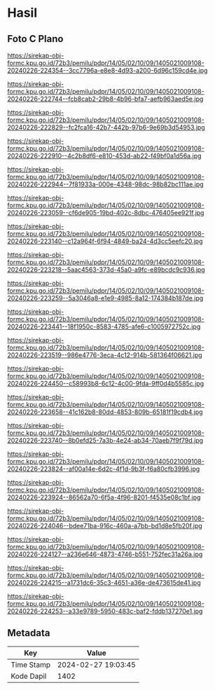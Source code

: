 # Hasil

## Foto C Plano

https://sirekap-obj-formc.kpu.go.id/72b3/pemilu/pdpr/14/05/02/10/09/1405021009108-20240226-224354--3cc7796a-e8e8-4d93-a200-6d96c159cd4e.jpg

https://sirekap-obj-formc.kpu.go.id/72b3/pemilu/pdpr/14/05/02/10/09/1405021009108-20240226-222744--fcb8cab2-29b8-4b96-bfa7-aefb963aed5e.jpg

https://sirekap-obj-formc.kpu.go.id/72b3/pemilu/pdpr/14/05/02/10/09/1405021009108-20240226-222829--fc2fca16-42b7-442b-97b6-9e69b3d54953.jpg

https://sirekap-obj-formc.kpu.go.id/72b3/pemilu/pdpr/14/05/02/10/09/1405021009108-20240226-222910--4c2b8df6-e810-453d-ab22-f49bf0a1d56a.jpg

https://sirekap-obj-formc.kpu.go.id/72b3/pemilu/pdpr/14/05/02/10/09/1405021009108-20240226-222944--7f81933a-000e-4348-98dc-98b82bc111ae.jpg

https://sirekap-obj-formc.kpu.go.id/72b3/pemilu/pdpr/14/05/02/10/09/1405021009108-20240226-223059--cf6de905-19bd-402c-8dbc-476405ee921f.jpg

https://sirekap-obj-formc.kpu.go.id/72b3/pemilu/pdpr/14/05/02/10/09/1405021009108-20240226-223140--c12a964f-6f94-4849-ba24-4d3cc5eefc20.jpg

https://sirekap-obj-formc.kpu.go.id/72b3/pemilu/pdpr/14/05/02/10/09/1405021009108-20240226-223218--5aac4563-373d-45a0-a9fc-e89bcdc9c936.jpg

https://sirekap-obj-formc.kpu.go.id/72b3/pemilu/pdpr/14/05/02/10/09/1405021009108-20240226-223259--5a3046a8-e1e9-4985-8a12-174384b187de.jpg

https://sirekap-obj-formc.kpu.go.id/72b3/pemilu/pdpr/14/05/02/10/09/1405021009108-20240226-223441--18f1950c-8583-4785-afe6-c1005972752c.jpg

https://sirekap-obj-formc.kpu.go.id/72b3/pemilu/pdpr/14/05/02/10/09/1405021009108-20240226-223519--986e4776-3eca-4c12-914b-581364f06621.jpg

https://sirekap-obj-formc.kpu.go.id/72b3/pemilu/pdpr/14/05/02/10/09/1405021009108-20240226-224450--c58993b8-6c12-4c00-9fda-9ff0d4b5585c.jpg

https://sirekap-obj-formc.kpu.go.id/72b3/pemilu/pdpr/14/05/02/10/09/1405021009108-20240226-223658--41c162b8-80dd-4853-809b-65181f19cdb4.jpg

https://sirekap-obj-formc.kpu.go.id/72b3/pemilu/pdpr/14/05/02/10/09/1405021009108-20240226-223740--8b0efd25-7a3b-4e24-ab34-70aeb7f9f79d.jpg

https://sirekap-obj-formc.kpu.go.id/72b3/pemilu/pdpr/14/05/02/10/09/1405021009108-20240226-223824--af00a14e-6d2c-4f1d-9b3f-f6a80cfb3996.jpg

https://sirekap-obj-formc.kpu.go.id/72b3/pemilu/pdpr/14/05/02/10/09/1405021009108-20240226-223924--86562a70-6f5a-4f96-8201-f4535e08c1bf.jpg

https://sirekap-obj-formc.kpu.go.id/72b3/pemilu/pdpr/14/05/02/10/09/1405021009108-20240226-224046--bdee71ba-916c-460a-a7bb-bd1d8e5fb20f.jpg

https://sirekap-obj-formc.kpu.go.id/72b3/pemilu/pdpr/14/05/02/10/09/1405021009108-20240226-224127--a236e646-4873-4746-b551-752fec31a26a.jpg

https://sirekap-obj-formc.kpu.go.id/72b3/pemilu/pdpr/14/05/02/10/09/1405021009108-20240226-224215--a1731dc6-35c3-4651-a36e-de473615de41.jpg

https://sirekap-obj-formc.kpu.go.id/72b3/pemilu/pdpr/14/05/02/10/09/1405021009108-20240226-224253--a33e9789-5950-483c-baf2-fddb137270e1.jpg


## Metadata

| Key        | Value               |
| ---------- | ------------------- |
| Time Stamp | 2024-02-27 19:03:45 |
| Kode Dapil | 1402                |



